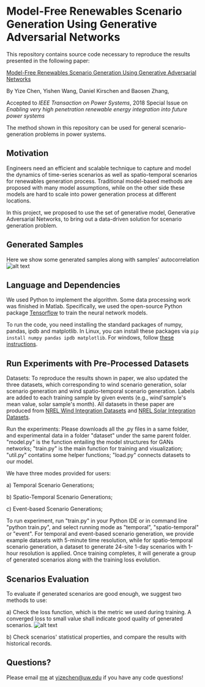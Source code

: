 # Model-Free Renewables Scenario Generation Using Generative Adversarial Networks

This repository contains source code necessary to reproduce the results presented in the following paper:

[Model-Free Renewables Scenario Generation Using Generative Adversarial Networks](https://arxiv.org/abs/1707.09676)

By Yize Chen, Yishen Wang, Daniel Kirschen and Baosen Zhang, 

Accepted to *IEEE Transaction on Power Systems*, 2018 Special Issue on *Enabling very high penetration renewable energy integration into future power systems* 

The method shown in this repository can be used for general scenario-generation problems in power systems. 

## Motivation
Engineers need an efficient and scalable technique to capture and model the dynamics of time-series scenarios as well as spatio-temporal scenarios for renewables generation process. Traditional model-based methods are proposed with many model assumptions, while on the other side these models are hard to scale into power generation process at different locations.

In this project, we proposed to use the set of generative model, Generative Adversarial Networks, to bring out a data-driven solution for scenario generation problem. 

## Generated Samples
Here we show some generated samples along with samples' autocorrelation
![alt text](https://github.com/chennnnnyize/Renewables_Scenario_Gen_GAN/blob/master/datasets/samples.png)

## Language and Dependencies

We used Python to implement the algorithm. Some data processing work was finished in Matlab. Specifically, we used the open-source Python package [Tensorflow](https://www.tensorflow.org/) to train the neural network models.

To run the code, you need installing the standard packages of numpy, pandas, ipdb and matplotlib. In Linux, you can install these packages via `pip install numpy pandas ipdb matplotlib`. For windows, follow [these instructions](https://www.tensorflow.org/install/install_windows). 


## Run Experiments with Pre-Processed Datasets

Datasets: To reproduce the results shown in paper, we also updated the three datasets, which corresponding to wind scenario generation, solar scenario generation and wind spatio-temporal scenario generation. Labels are added to each training sample by given events (e.g., wind'sample's mean value, solar sample's month). All datasets in these paper are produced from [NREL Wind Integration Datasets](https://www.nrel.gov/grid/wind-integration-data.html) and [NREL Solar Integration Datasets](https://www.nrel.gov/grid/solar-power-data.html).

Run the experiments: 
Please downloads all the .py files in a same folder, and experimental data in a folder "dataset" under the same parent folder.
"model.py" is the function entailing the model structures for GANs networks;
"train.py" is the main function for training and visualization;
"util.py" contatins some helper functions;
"load.py" connects datasets to our model.

We have three modes provided for users:

a) Temporal Scenario Generations; 

b) Spatio-Temporal Scenario Generations;

c) Event-based Scenario Generations;

To run experiment, run "train.py" in your Python IDE or in command line "python train.py", and select running mode as "temporal", "spatio-temporal" or "event". For temporal and event-based scenario generation, we provide example datasets with 5-minute time resolution, while for spatio-temporal scenario generation, a dataset to generate 24-site 1-day scenarios with 1-hour resolution is applied. Once training completes, it will generate a group of generated scenarios along with the training loss evolution.

## Scenarios Evaluation

To evaluate if generated scenarios are good enough, we suggest two methods to use:

a) Check the loss function, which is the metric we used during training. A converged loss to small value shall indicate good quality of generated scenarios.
![alt text](https://github.com/chennnnnyize/Renewables_Scenario_Gen_GAN/blob/master/datasets/loss.png)

b) Check scenarios' statistical properties, and compare the results with historical records.

## Questions?

Please email [me](http://blogs.uw.edu/yizechen/) at yizechen@uw.edu if you have any code questions!
